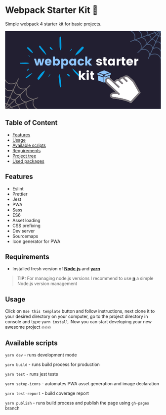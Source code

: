 # Webpack Starter Kit 🧰

Simple webpack 4 starter kit for basic projects.

![Cover image.](./cover-image.png)

## Table of Content

* [Features](#features)
* [Usage](#Usage)
* [Available scripts](#Available-scripts)
* [Requirements](#requirements)
* [Project tree](#project-tree)
* [Used packages](#used-packages)

## Features

* Eslint
* Prettier
* Jest
* PWA
* Sass
* ES6
* Asset loading
* CSS prefixing
* Dev server
* Sourcemaps
* Icon generator for PWA

## Requirements

* Installed fresh version of [**Node.js**](https://nodejs.org/en/) and [**yarn**](https://yarnpkg.com/)
>**TIP:** For managing node.js versions I recommend to use [**n**](https://github.com/tj/n) a simple Node.js version management

## Usage

Click on `Use this template` button and follow instructions, next clone it to your desired directory on your computer, go to the project directory in console and type `yarn install`. Now you can start developing your new awesome project 🔥🔥🔥

## Available scripts

`yarn dev` - runs development mode

`yarn build` - runs build process for production

`yarn test` - runs jest tests

`yarn setup-icons` - automates PWA asset generation and image declaration

`yarn test-report` - build coverage report

`yarn publish` - runs build process and publish the page using `gh-pages` branch

